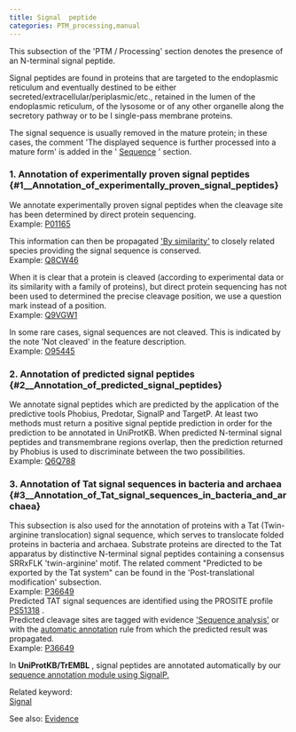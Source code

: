 ```yaml
---
title: Signal  peptide
categories: PTM_processing,manual
---
```


This subsection of the 'PTM / Processing' section denotes the presence of an N-terminal signal peptide.

Signal peptides are found in proteins that are targeted to the endoplasmic reticulum and eventually destined to be either secreted/extracellular/periplasmic/etc., retained in the lumen of the endoplasmic reticulum, of the lysosome or of any other organelle along the secretory pathway or to be I single-pass membrane proteins.

The signal sequence is usually removed in the mature protein; in these cases, the comment 'The displayed sequence is further processed into a mature form' is added in the ' [Sequence](https://www.uniprot.org/help/sequences_section) ' section.

### 1. Annotation of experimentally proven signal peptides {\#1\_\_Annotation\_of\_experimentally\_proven\_signal\_peptides}

We annotate experimentally proven signal peptides when the cleavage site has been determined by direct protein sequencing.  
Example: [P01165](https://www.uniprot.org/uniprotkb/P01165#ptm_processing)

This information can then be propagated ['By similarity'](http://www.uniprot.org/help/evidences#ECO:0000250) to closely related species providing the signal sequence is conserved.  
Example: [Q8CW46](https://www.uniprot.org/uniprotkb/Q8CW46#ptm_processing)

When it is clear that a protein is cleaved (according to experimental data or its similarity with a family of proteins), but direct protein sequencing has not been used to determined the precise cleavage position, we use a question mark instead of a position.  
Example: [Q9VGW1](https://www.uniprot.org/uniprotkb/Q9VGW1#ptm_processing)

In some rare cases, signal sequences are not cleaved. This is indicated by the note 'Not cleaved' in the feature description.  
Example: [O95445](https://www.uniprot.org/uniprotkb/O95445#ptm_processing)

### 2. Annotation of predicted signal peptides {\#2\_\_Annotation\_of\_predicted\_signal\_peptides}

We annotate signal peptides which are predicted by the application of the predictive tools Phobius, Predotar, SignalP and TargetP. At least two methods must return a positive signal peptide prediction in order for the prediction to be annotated in UniProtKB. When predicted N-terminal signal peptides and transmembrane regions overlap, then the prediction returned by Phobius is used to discriminate between the two possibilities.  
Example: [Q6Q788](https://www.uniprot.org/uniprotkb/Q6Q788#ptm_processing)

### 3. Annotation of Tat signal sequences in bacteria and archaea {\#3\_\_Annotation\_of\_Tat\_signal\_sequences\_in\_bacteria\_and\_archaea}

This subsection is also used for the annotation of proteins with a Tat (Twin-arginine translocation) signal sequence, which serves to translocate folded proteins in bacteria and archaea. Substrate proteins are directed to the Tat apparatus by distinctive N-terminal signal peptides containing a consensus SRRxFLK 'twin-arginine' motif. The related comment "Predicted to be exported by the Tat system" can be found in the 'Post-translational modification' subsection.  
Example: [P36649](https://www.uniprot.org/uniprotkb/P36649#ptm%5Fprocessing)  
Predicted TAT signal sequences are identified using the PROSITE profile [PS51318](https://prosite.expasy.org/PS51318) .  
Predicted cleavage sites are tagged with evidence ['Sequence analysis'](http://www.uniprot.org/help/evidences#ECO:0000255) or with the [automatic annotation](http://www.uniprot.org/help/automatic%5Fannotation) rule from which the predicted result was propagated.  
Example: [P36649](https://www.uniprot.org/uniprotkb/P36649#ptm_processing)

In **UniProtKB/TrEMBL** , signal peptides are annotated automatically by our [sequence annotation module using SignalP.](http://www.uniprot.org/help/sam)

Related keyword:  
[Signal](http://www.uniprot.org/keywords/732)

See also: [Evidence](https://www.uniprot.org/help/evidences)
